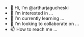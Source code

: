 - 👋 Hi, I’m @arthurjagucheski
- 👀 I’m interested in ...
- 🌱 I’m currently learning ...
- 💞️ I’m looking to collaborate on ...
- 📫 How to reach me ...

<!---
arthurjagucheski/arthurjagucheski is a ✨ special ✨ repository because its `README.md` (this file) appears on your GitHub profile.
You can click the Preview link to take a look at your changes.
--->
